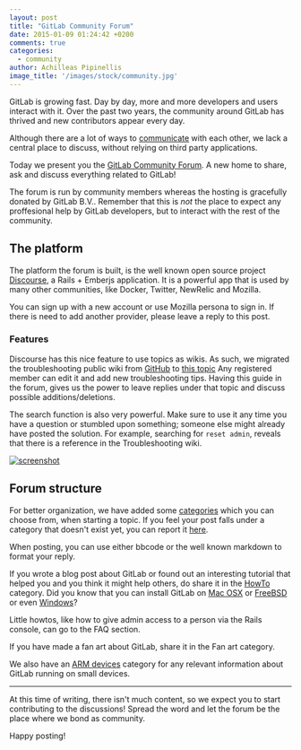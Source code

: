 ```yaml
---
layout: post
title: "GitLab Community Forum"
date: 2015-01-09 01:24:42 +0200
comments: true
categories:
  - community
author: Achilleas Pipinellis
image_title: '/images/stock/community.jpg'
---
```


GitLab is growing fast. Day by day, more and more developers and users interact
with it. Over the past two years, the community around GitLab has thrived and
new contributors appear every day.

Although there are a lot of ways to [communicate][] with each other, we lack a
central place to discuss, without relying on third party applications.

Today we present you the [GitLab Community Forum][forum]. A new home to share,
ask and discuss everything related to GitLab!

<!-- more -->

The forum is run by community members whereas the hosting is gracefully donated
by GitLab B.V.. Remember that this is _not_ the place to expect any proffesional
help by GitLab developers, but to interact with the rest of the community.

## The platform

The platform the forum is built, is the well known open source project
[Discourse][], a Rails + Emberjs application. It is a powerful app that is
used by many other communities, like Docker, Twitter, NewRelic and Mozilla.

You can sign up with a new account or use Mozilla persona to sign in. If there
is need to add another provider, please leave a reply to this post.

### Features

Discourse has this nice feature to use topics as wikis. As such, we migrated
the troubleshooting public wiki from [GitHub][] to [this topic][discoursetr]
Any registered member can edit it and add new troubleshooting tips. Having this
guide in the forum, gives us the power to leave replies under that topic and
discuss possible additions/deletions.

The search function is also very powerful. Μake sure to use it any time you
have a question or stumbled upon something; someone else might already have
posted the solution. For example, searching for `reset admin`, reveals that
there is a reference in the Troubleshooting wiki.

[![screenshot](/images/forum/forum_search_admin.png)](/images/forum/forum_search_admin.png)

## Forum structure

For better organization, we have added some [categories][] which you can choose
from, when starting a topic. If you feel your post falls under a category that
doesn't exist yet, you can report it [here][catreport].

When posting, you can use either bbcode or the well known markdown to format
your reply.

If you wrote a blog post about GitLab or found out an interesting tutorial that
helped you and you think it might help others, do share it in the [HowTo][]
category. Did you know that you can install GitLab on [Mac OSX][] or [FreeBSD][]
or even [Windows][]?

Little howtos, like how to give admin access to a person via the Rails console,
can go to the FAQ section.

If you have made a fan art about GitLab, share it in the Fan art category.

We also have an [ARM devices][armcat] category for any relevant information
about GitLab running on small devices.

---

At this time of writing, there isn't much content, so we expect you to start
contributing to the discussions! Spread the word and let the forum be the place
where we bond as community.

Happy posting!

[communicate]: https://about.gitlab.com/getting-help/ "Getting help"
[forum]: https://forum.gitlab.com "GitLab Community Forum"
[Discourse]: https://www.discourse.org "Discourse home page"
[categories]: https://forum.gitlab.com/categories "GitLab forum categories"
[catreport]: https://forum.gitlab.com/t/missing-categories-report-here/18
[ggroups]: https://groups.google.com/forum/#!forum/gitlabhq "GitLab google group"
[stackoverflow]: http://stackoverflow.com/questions/tagged/gitlab "GitLab on stackoverflow"
[irc]: http://webchat.freenode.net/?channels=gitlab "GitLab on freenode"
[GitHub]: https://github.com/gitlabhq/gitlab-public-wiki/wiki/Trouble-Shooting-Guide "Deprecated Troubleshooting guide on GitHub"
[discoursetr]: https://forum.gitlab.com/t/troubleshooting-public-wiki/31 "Troubleshooting Guide Wiki"
[Mac OSX]: https://github.com/WebEntity/Installation-guide-for-GitLab-on-OS-X
[FreeBSD]: https://github.com/chadliu23/Installation-guide-for-GitLab6-on-Freebsd
[Windows]: https://forum.gitlab.com/t/how-to-install-gitlab-on-windows/32
[armcat]: https://forum.gitlab.com/c/arm-devices "ARM devices category"
[HowTo]: https://forum.gitlab.com/c/howto "HowTo category"
